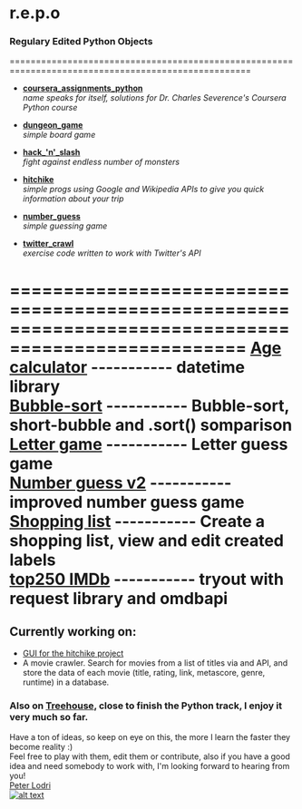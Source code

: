 # r.e.p.o
### Regulary Edited Python Objects

====================================================================================================
* [**coursera_assignments_python**](https://github.com/szepnapot/repo/tree/master/coursera_assignments_python)     
*name speaks for itself, solutions for Dr. Charles Severence's Coursera Python course*

* [**dungeon_game**](https://github.com/szepnapot/repo/tree/master/dungeon_game_python)    
*simple board game*

* [**hack_'n'_slash**](https://github.com/szepnapot/repo/tree/master/hack_'n'_slash_python)      
*fight against endless number of monsters*

* [**hitchike**](https://github.com/szepnapot/repo/tree/master/hitchike_python)  
*simple progs using Google and Wikipedia APIs to give you quick information about your trip*

* [**number_guess**](https://github.com/szepnapot/repo/tree/master/number_guess_python)  
*simple guessing game*

* [**twitter_crawl**](https://github.com/szepnapot/repo/tree/master/twitter_crawl)  
*exercise code written to work with Twitter's API* 

====================================================================================================
[Age calculator](https://github.com/szepnapot/repo/blob/master/age_calculator.py) ----------- datetime library    
[Bubble-sort](https://github.com/szepnapot/repo/blob/master/bubble_sort_algorithm.py) ----------- Bubble-sort, short-bubble and .sort() somparison  
[Letter game](https://github.com/szepnapot/repo/blob/master/letter_game.py) ----------- Letter guess game  
[Number guess v2](https://github.com/szepnapot/repo/blob/master/numberguess.py) ----------- improved number guess game  
[Shopping list](https://github.com/szepnapot/repo/blob/master/shopping_list.py) ----------- Create a shopping list, view and edit created labels  
[top250 IMDb](https://github.com/szepnapot/repo/blob/master/top250_imdb.py) ----------- tryout with request library and omdbapi  
====================================================================================================  

## Currently working on:   
* [GUI for the hitchike project](https://github.com/szepnapot/repo/blob/master/hitchike_python/geogui.py)   
* A movie crawler. Search for movies from a list of titles via and API, and store the data of each movie (title, rating, link, metascore, genre, runtime) in a database.   

### Also on [Treehouse](http://referrals.trhou.se/peterlodri), close to finish the Python track, I enjoy it very much so far.
Have a ton of ideas, so keep on eye on this, the more I learn the faster they become reality :)  
Feel free to play with them, edit them or contribute, also if you have a good idea and need somebody to work with, I'm looking forward to hearing from you!  
[Peter Lodri](szepnapot.github.io)  
[![alt text](http://www.alter-net.info/t_smalla.png "Twitter")](https://twitter.com/Theidden_one)

